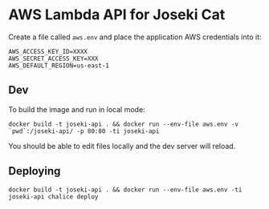 # AWS Lambda API for Joseki Cat

Create a file called `aws.env` and place the application AWS credentials into it:
```
AWS_ACCESS_KEY_ID=XXXX
AWS_SECRET_ACCESS_KEY=XXX
AWS_DEFAULT_REGION=us-east-1
```

## Dev 
To build the image and run in local mode:
```
docker build -t joseki-api . && docker run --env-file aws.env -v `pwd`:/joseki-api/ -p 80:80 -ti joseki-api
```

You should be able to edit files locally and the dev server will reload.

## Deploying

```
docker build -t joseki-api . && docker run --env-file aws.env -ti joseki-api chalice deploy
```
